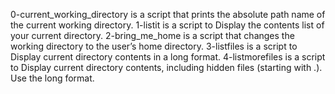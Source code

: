 0-current_working_directory is a script that prints the absolute path name of the current working directory.
1-listit is a script to Display the contents list of your current directory.
2-bring_me_home is a script that changes the working directory to the user’s home directory.
3-listfiles is a script to Display current directory contents in a long format.
4-listmorefiles is a script to Display current directory contents, including hidden files (starting with .). Use the long format.
